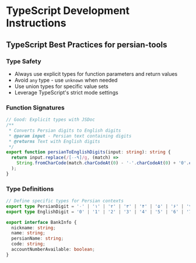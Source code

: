 # TypeScript Development Instructions

## TypeScript Best Practices for persian-tools

### Type Safety
- Always use explicit types for function parameters and return values
- Avoid `any` type - use `unknown` when needed
- Use union types for specific value sets
- Leverage TypeScript's strict mode settings

### Function Signatures
```typescript
// Good: Explicit types with JSDoc
/**
 * Converts Persian digits to English digits
 * @param input - Persian text containing digits
 * @returns Text with English digits
 */
export function persianToEnglishDigits(input: string): string {
  return input.replace(/[۰-۹]/g, (match) => 
    String.fromCharCode(match.charCodeAt(0) - '۰'.charCodeAt(0) + '0'.charCodeAt(0))
  );
}
```

### Type Definitions
```typescript
// Define specific types for Persian contexts
export type PersianDigit = '۰' | '۱' | '۲' | '۳' | '۴' | '۵' | '۶' | '۷' | '۸' | '۹';
export type EnglishDigit = '0' | '1' | '2' | '3' | '4' | '5' | '6' | '7' | '8' | '9';

export interface BankInfo {
  nickname: string;
  name: string;
  persianName: string;
  code: string;
  accountNumberAvailable: boolean;
}
```
